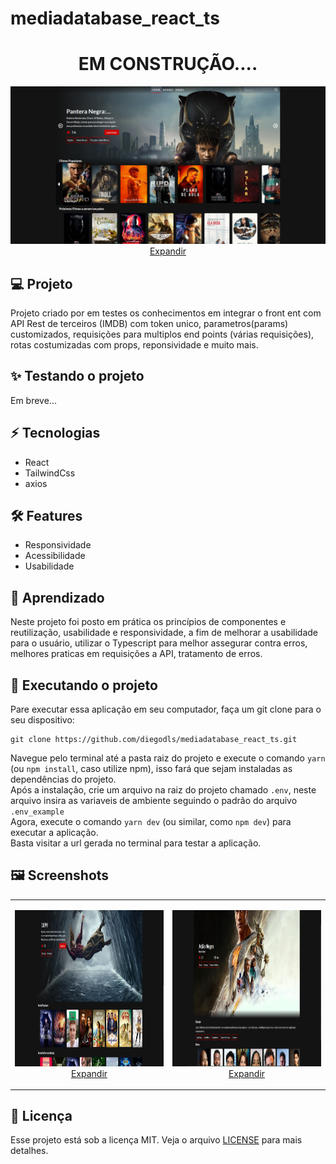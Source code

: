 # mediadatabase_react_ts

<h1 dir="auto" align="center"> EM CONSTRUÇÃO....
</h1>
<p dir="auto" align="center">
  <a
    target="_blank"
    alt="Cover"
    title="Cover"
    href="[https://github.com/diegodls/mediadatabase_react_ts/blob/assets/cover.png](https://github.com/diegodls/mediadatabase_react_ts)"
  >
    <img alt="Cover" title="Cover"
    style="max-width: 100%; height="80""
    src="https://github.com/diegodls/mediadatabase_react_ts/blob/assets/cover.png"/>
  Expandir
    </a>
</p>

## :computer: Projeto
Projeto criado por em testes os conhecimentos em integrar o front ent com API Rest de terceiros (IMDB) com token unico, parametros(params) customizados, requisições para multiplos end points (várias requisições), rotas costumizadas com props, reponsividade e muito mais.

## :sparkles: Testando o projeto
Em breve...

## :zap: Tecnologias</h2>
<ul>
  <li>React</li>  
  <li>TailwindCss</li>
  <li>axios</li>
</ul>

## :hammer_and_wrench: Features
<ul>
  <li>Responsividade</li>  
  <li>Acessibilidade</li>
  <li>Usabilidade</li> 
</ul>

## :dart: Aprendizado
Neste projeto foi posto em prática os princípios de componentes e reutilização, usabilidade e responsividade, a fim de melhorar a usabilidade para o usuário, utilizar o Typescript para melhor assegurar contra erros, melhores praticas em requisições a API, tratamento de erros.</br>

## :sparkler: Executando o projeto
Pare executar essa aplicação em seu computador, faça um git clone para o seu dispositivo:</br>

```
git clone https://github.com/diegodls/mediadatabase_react_ts.git
```

Navegue pelo terminal até a pasta raiz do projeto e execute o comando `yarn` (ou `npm install`, caso utilize npm), isso fará que sejam instaladas as dependências do projeto.</br>
Após a instalação, crie um arquivo na raiz do projeto chamado `.env`, neste arquivo insira as variaveis de ambiente seguindo o padrão do arquivo `.env_example`</br>
Agora, execute o comando `yarn dev` (ou similar, como `npm dev`) para executar a aplicação.</br>
Basta visitar a url gerada no terminal para testar a aplicação.</br>

## :framed_picture: Screenshots
<table>
  <tr>
    <td>
       <p dir="auto" align="center">
      <a 
         href="https://github.com/diegodls/mediadatabase_react_ts/blob/assets/print_1.png"   
         target="_blank" 
         alt="Screenshoot 1" 
         title="Screenshoot 1">
        <img 
           src="https://github.com/diegodls/mediadatabase_react_ts/blob/assets/print_1.png"
           alt="Print" 
           title="Print" 
           style="width="300" height="250""/></br>
        Expandir
      </a>
   </p>
    </td> 
    <td>
       <p dir="auto" align="center">
      <a 
         href="https://github.com/diegodls/mediadatabase_react_ts/blob/assets/print_2.png" 
         target="_blank" 
         alt="Screenshoot 2" 
         title="Screenshoot 2">
        <img 
           src="https://github.com/diegodls/mediadatabase_react_ts/blob/assets/print_2.png"
           alt="Screenshoot 2" 
           title="Screenshoot 2" 
           style="width="300" height="250""/></br>
        Expandir
      </a>
   </p>
    </td>   
  <tr>
<table>

## :page_facing_up: Licença
Esse projeto está sob a licença MIT. Veja o arquivo [LICENSE](https://github.com/diegodls/nlw_return_22-05/blob/main/LICENSE) para mais detalhes.</br>
